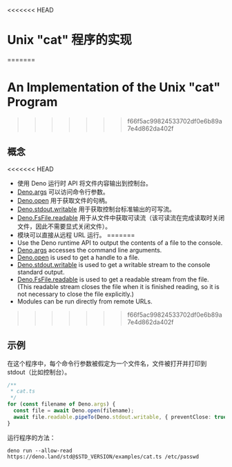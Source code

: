 <<<<<<< HEAD
# Unix "cat" 程序的实现
=======
# An Implementation of the Unix "cat" Program
>>>>>>> f66f5ac99824533702df0e6b89a7e4d862da402f

## 概念

<<<<<<< HEAD
- 使用 Deno 运行时 API 将文件内容输出到控制台。
- [Deno.args](/api?s=Deno.args) 可以访问命令行参数。
- [Deno.open](/api?s=Deno.open) 用于获取文件的句柄。
- [Deno.stdout.writable](/api?s=Deno.stdout.writable)
  用于获取控制台标准输出的可写流。
- [Deno.FsFile.readable](/api?s=Deno.FsFile#prop_readable)
  用于从文件中获取可读流（该可读流在完成读取时关闭文件，因此不需要显式关闭文件）。
- 模块可以直接从远程 URL 运行。
=======
- Use the Deno runtime API to output the contents of a file to the console.
- [Deno.args](/api?s=Deno.args) accesses the command line arguments.
- [Deno.open](/api?s=Deno.open) is used to get a handle to a file.
- [Deno.stdout.writable](/api?s=Deno.stdout.writable) is used to get a writable
  stream to the console standard output.
- [Deno.FsFile.readable](/api?s=Deno.FsFile#prop_readable) is used to get a
  readable stream from the file. (This readable stream closes the file when it
  is finished reading, so it is not necessary to close the file explicitly.)
- Modules can be run directly from remote URLs.
>>>>>>> f66f5ac99824533702df0e6b89a7e4d862da402f

## 示例

在这个程序中，每个命令行参数被假定为一个文件名，文件被打开并打印到
stdout（比如控制台）。

```ts
/**
 * cat.ts
 */
for (const filename of Deno.args) {
  const file = await Deno.open(filename);
  await file.readable.pipeTo(Deno.stdout.writable, { preventClose: true });
}
```

运行程序的方法：

```shell
deno run --allow-read https://deno.land/std@$STD_VERSION/examples/cat.ts /etc/passwd
```
